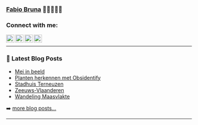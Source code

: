 ### [Fabio Bruna][website] 👋👋🏼👋🏿

### Connect with me:

[<img align="left" alt="Fabio Bruna | Twitter" width="22px" src="https://cdn.jsdelivr.net/npm/simple-icons@v3/icons/twitter.svg" />][twitter]
[<img align="left" alt="Fabio Bruna | LinkedIn" width="22px" src="https://cdn.jsdelivr.net/npm/simple-icons@v3/icons/linkedin.svg" />][linkedin]
[<img align="left" alt="Fabio Bruna | Flickr" width="22px" src="https://cdn.jsdelivr.net/npm/simple-icons@v3/icons/flickr.svg" />][flickr]
[<img align="left" alt="Fabio Bruna | Spotify" width="22px" src="https://cdn.jsdelivr.net/npm/simple-icons@v3/icons/spotify.svg" />][spotify]

<br />

---

### 📕 Latest Blog Posts

<!-- BLOG-POST-LIST:START -->
- [Mei in beeld](https://fabiobruna.nl/2021/06/02/april-in-beeld/)
- [Planten herkennen met Obsidentify](https://fabiobruna.nl/2021/05/23/planten-herkennen-met-obsidentify/)
- [Stadhuis Terneuzen](https://fabiobruna.nl/2021/05/09/stadhuis-terneuzen/)
- [Zeeuws-Vlaanderen](https://fabiobruna.nl/2021/05/07/zeeuws-vlaanderen/)
- [Wandeling Maasvlakte](https://fabiobruna.nl/2021/05/02/wandeling-maasvlakte/)
<!-- BLOG-POST-LIST:END -->

➡️ [more blog posts...](https://fabiobruna.nl)

---

[website]: https://fabiobruna.nl
[twitter]: https://twitter.com/fabiobruna
[flickr]: https://www.flickr.com/photos/_fabio/
[linkedin]: https://linkedin.com/in/fabiobruna
[spotify]: https://open.spotify.com/user/fabiobruna
